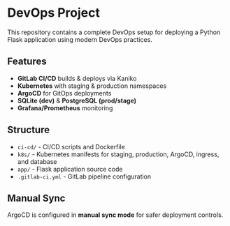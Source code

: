 # DevOps Project

This repository contains a complete DevOps setup for deploying a Python Flask application using modern DevOps practices.

## Features
- **GitLab CI/CD** builds & deploys via Kaniko
- **Kubernetes** with staging & production namespaces
- **ArgoCD** for GitOps deployments
- **SQLite (dev)** & **PostgreSQL (prod/stage)**
- **Grafana/Prometheus** monitoring

## Structure
- `ci-cd/` - CI/CD scripts and Dockerfile
- `k8s/` - Kubernetes manifests for staging, production, ArgoCD, ingress, and database
- `app/` - Flask application source code
- `.gitlab-ci.yml` - GitLab pipeline configuration

## Manual Sync

ArgoCD is configured in **manual sync mode** for safer deployment controls.
